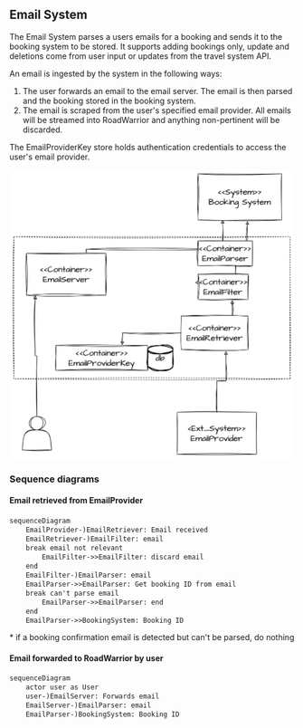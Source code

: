 ## Email System
The Email System parses a users emails for a booking and sends it to the booking system to be stored. It supports adding bookings only, update and deletions come from user input or updates from the travel system API.

An email is ingested by the system in the following ways:

1. The user forwards an email to the email server. The email is then parsed and the booking stored in the booking system.
2. The email is scraped from the user's specified email provider. All emails will be streamed into RoadWarrior and anything non-pertinent will be discarded.

The EmailProviderKey store holds authentication credentials to access the user's email provider.

![](2023-09-15-16-15-50.png)

### Sequence diagrams
#### Email retrieved from EmailProvider
```mermaid
sequenceDiagram
    EmailProvider-)EmailRetriever: Email received
    EmailRetriever-)EmailFilter: email
    break email not relevant
        EmailFilter->>EmailFilter: discard email
    end
    EmailFilter-)EmailParser: email
    EmailParser->>EmailParser: Get booking ID from email
    break can't parse email
        EmailParser->>EmailParser: end
    end
    EmailParser->>BookingSystem: Booking ID
```
\* if a booking confirmation email is detected but can't be parsed, do nothing

#### Email forwarded to RoadWarrior by user
```mermaid
sequenceDiagram
    actor user as User
    user-)EmailServer: Forwards email
    EmailServer-)EmailParser: email
    EmailParser-)BookingSystem: Booking ID
```
